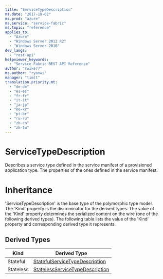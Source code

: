 ```yaml
---
title: "ServiceTypeDescription"
ms.date: "2017-10-02"
ms.prod: "azure"
ms.service: "service-fabric"
ms.topic: "reference"
applies_to: 
  - "Azure"
  - "Windows Server 2012 R2"
  - "Windows Server 2016"
dev_langs: 
  - "rest-api"
helpviewer_keywords: 
  - "Service Fabric REST API Reference"
author: "rwike77"
ms.author: "ryanwi"
manager: "timlt"
translation.priority.mt: 
  - "de-de"
  - "es-es"
  - "fr-fr"
  - "it-it"
  - "ja-jp"
  - "ko-kr"
  - "pt-br"
  - "ru-ru"
  - "zh-cn"
  - "zh-tw"
---
```

# ServiceTypeDescription

Describes a service type defined in the service manifest of a provisioned application type. The properties of the ones defined in the service manifest.
# Inheritance

'ServiceTypeDescription' is the base type of the polymorphic type model. The 'Kind' property is the discriminator for the derived types. The value of the 'Kind' property determines the serialized content on the wire (one of the following derived types). The following table lists the value of the 'Kind' property and corresponding derived type it represents.

## Derived Types

| Kind | Derived Type |
| --- | --- | 
| Stateful | [StatefulServiceTypeDescription](sfclient-v60-model-statefulservicetypedescription.md) |
| Stateless | [StatelessServiceTypeDescription](sfclient-v60-model-statelessservicetypedescription.md) |


